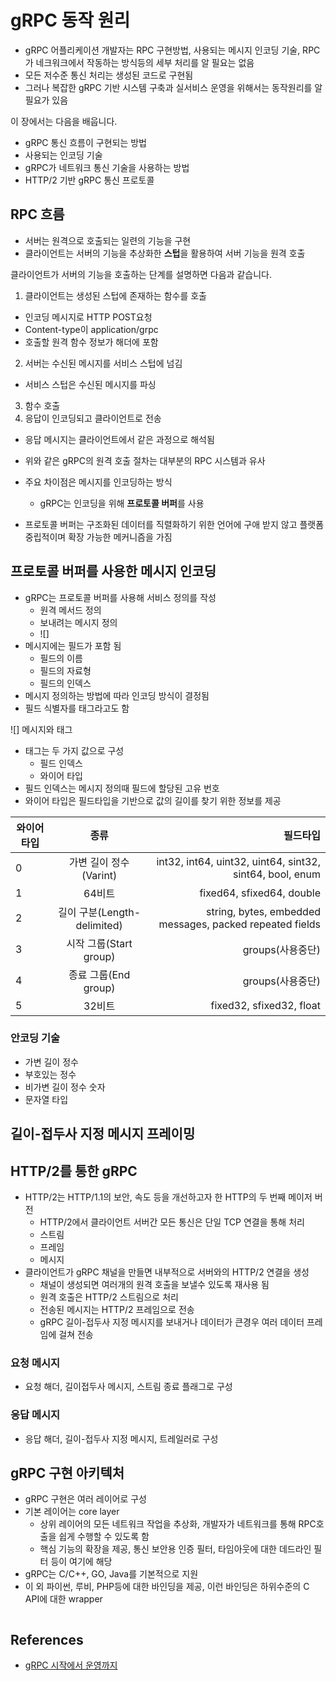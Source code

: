 # gRPC 동작 원리

* gRPC 어플리케이션 개발자는 RPC 구현방법, 사용되는 메시지 인코딩 기술, RPC가 네크워크에서 작동하는 방식등의 세부 처리를 알 필요는 없음
* 모든 저수준 통신 처리는 생성된 코드로 구현됨
* 그러나 복잡한 gRPC 기반 시스템 구축과 실서비스 운영을 위해서는 동작원리를 알 필요가 있음

이 장에서는 다음을 배웁니다.

* gRPC 통신 흐름이 구현되는 방법
* 사용되는 인코딩 기술
* gRPC가 네트워크 통신 기술을 사용하는 방법
* HTTP/2 기반 gRPC 통신 프로토콜

## RPC 흐름

* 서버는 원격으로 호출되는 일련의 기능을 구현
* 클라이언트는 서버의 기능을 추상화한 **스텁**을 활용하여 서버 기능을 원격 호출

클라이언트가 서버의 기능을 호출하는 단계를 설명하면 다음과 같습니다.

1. 클라이언트는 생성된 스텁에 존재하는 함수를 호출
  * 인코딩 메시지로 HTTP POST요청
  * Content-type이 application/grpc
  * 호출할 원격 함수 정보가 해더에 포함
2. 서버는 수신된 메시지를 서비스 스텁에 넘김
  * 서비스 스텁은 수신된 메시지를 파싱
3. 함수 호출
4. 응답이 인코딩되고 클라이언트로 전송
  * 응답 메시지는 클라이언트에서 같은 과정으로 해석됨

* 위와 같은 gRPC의 원격 호출 절차는 대부분의 RPC 시스템과 유사
* 주요 차이점은 메시지를 인코딩하는 방식
  * gRPC는 인코딩을 위해 **프로토콜 버퍼**를 사용
* 프로토콜 버퍼는 구조화된 데이터를 직렬화하기 위한 언어에 구애 받지 않고 플랫폼 중립적이며 확장 가능한 메커니즘을 가짐

## 프로토콜 버퍼를 사용한 메시지 인코딩

* gRPC는 프로토콜 버퍼를 사용해 서비스 정의를 작성
  * 원격 메서드 정의
  * 보내려는 메시지 정의
  * ![]
* 메시지에는 필드가 포함 됨
  * 필드의 이름
  * 필드의 자료형
  * 필드의 인덱스
* 메시지 정의하는 방법에 따라 인코딩 방식이 결정됨
* 필드 식별자를 태그라고도 함

![] 메시지와 태그

* 태그는 두 가지 값으로 구성
  * 필드 인덱스
  * 와이어 타입
* 필드 인덱스는 메시지 정의때 필드에 할당된 고유 번호
* 와이어 타입은 필드타입을 기반으로 값의 길이를 찾기 위한 정보를 제공

| 와이어 타입 | 종류 | 필드타입 |
|---|:---:|---:|
| 0 | 가변 길이 정수(Varint) | int32, int64, uint32, uint64, sint32, sint64, bool, enum |
| 1 | 64비트 | fixed64, sfixed64, double |
| 2 | 길이 구분(Length-delimited) | string, bytes, embedded messages, packed repeated fields |
| 3 | 시작 그룹(Start group) | groups(사용중단) |
| 4 | 종료 그룹(End group) | groups(사용중단)  |
| 5 | 32비트 | fixed32, sfixed32, float |

### 안코딩 기술

* 가변 길이 정수
* 부호있는 정수
* 비가변 길이 정수 숫자
* 문자열 타입

## 길이-접두사 지정 메시지 프레이밍

## HTTP/2를 통한 gRPC

* HTTP/2는 HTTP/1.1의 보안, 속도 등을 개선하고자 한 HTTP의 두 번째 메이저 버전
  * HTTP/2에서 클라이언트 서버간 모든 통신은 단일 TCP 연결을 통해 처리
  * 스트림
  * 프레임
  * 메시지
* 클라이언트가 gRPC 채널을 만들면 내부적으로 서버와의 HTTP/2 연결을 생성
  * 채널이 생성되면 여러개의 원격 호출을 보낼수 있도록 재사용 됨
  * 원격 호출은 HTTP/2 스트림으로 처리
  * 전송된 메시지는 HTTP/2 프레임으로 전송
  * gRPC 길이-접두사 지정 메시지를 보내거나 데이터가 큰경우 여러 데이터 프레임에 걸쳐 전송

### 요청 메시지

* 요청 해더, 길이접두사 메시지, 스트림 종료 플래그로 구성

### 응답 메시지

* 응답 해더, 길이-접두사 지정 메시지, 트레일러로 구성

## gRPC 구현 아키텍처

* gRPC 구현은 여러 레이어로 구성
* 기본 레이어는 core layer
  * 상위 레이어의 모든 네트워크 작업을 추상화, 개발자가 네트워크를 통해 RPC호출을 쉽게 수행할 수 있도록 함
  * 핵심 기능의 확장을 제공, 통신 보안용 인증 필터, 타임아웃에 대한 데드라인 필터 등이 여기에 해당
* gRPC는 C/C++, GO, Java를 기본적으로 지원
* 이 외 파이썬, 루비, PHP등에 대한 바인딩을 제공, 이런 바인딩은 하위수준의 C API에 대한 wrapper


![]()

## References

* [gRPC 시작에서 운영까지](http://www.kyobobook.co.kr/product/detailViewKor.laf?ejkGb=KOR&mallGb=KOR&barcode=9791161754635&orderClick=LAG&Kc=)